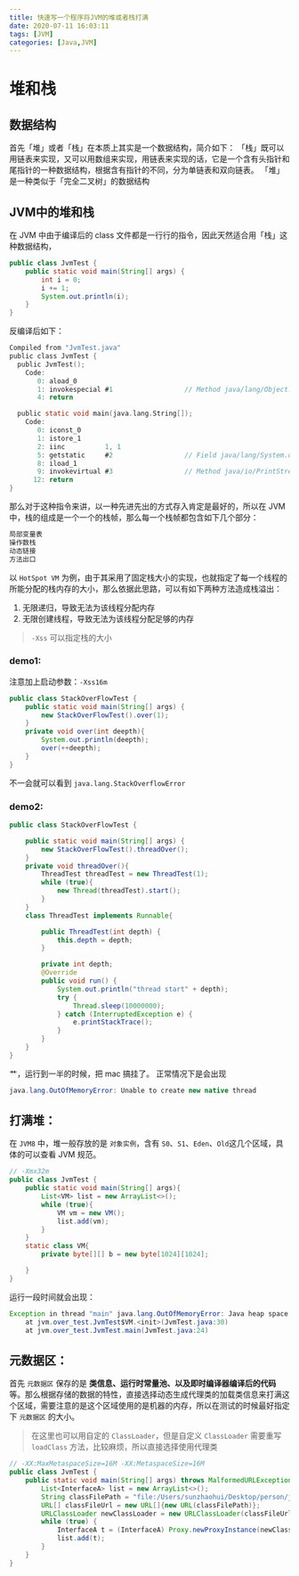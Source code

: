 ```yaml
---
title: 快速写一个程序将JVM的堆或者栈打满
date: 2020-07-11 16:03:11
tags: [JVM]
categories: [Java,JVM]
---
```


# 堆和栈
## 数据结构
首先「堆」或者「栈」在本质上其实是一个数据结构，简介如下：
「栈」既可以用链表来实现，又可以用数组来实现，用链表来实现的话，它是一个含有头指针和尾指针的一种数据结构，根据含有指针的不同，分为单链表和双向链表。
「堆」是一种类似于「完全二叉树」的数据结构


## JVM中的堆和栈
在 JVM 中由于编译后的 class 文件都是一行行的指令，因此天然适合用「栈」这种数据结构，
```java
public class JvmTest {
    public static void main(String[] args) {
        int i = 0;
        i += 1;
        System.out.println(i);
    }
}

```

反编译后如下：
```C
Compiled from "JvmTest.java"
public class JvmTest {
  public JvmTest();
    Code:
       0: aload_0
       1: invokespecial #1                  // Method java/lang/Object."<init>":()V
       4: return

  public static void main(java.lang.String[]);
    Code:
       0: iconst_0
       1: istore_1
       2: iinc          1, 1
       5: getstatic     #2                  // Field java/lang/System.out:Ljava/io/PrintStream;
       8: iload_1
       9: invokevirtual #3                  // Method java/io/PrintStream.println:(I)V
      12: return
}
```


那么对于这种指令来讲，以一种先进先出的方式存入肯定是最好的，所以在 JVM 中，栈的组成是一个一个的栈帧，那么每一个栈帧都包含如下几个部分：
```java
局部变量表
操作数栈
动态链接
方法出口
```
以 `HotSpot VM` 为例，由于其采用了固定栈大小的实现，也就指定了每一个线程的所能分配的栈内存的大小，那么依据此思路，可以有如下两种方法造成栈溢出：
1. 无限递归，导致无法为该线程分配内存
2. 无限创建线程，导致无法为该线程分配足够的内存

> `-Xss` 可以指定栈的大小


### demo1:
注意加上启动参数：`-Xss16m`
```java
public class StackOverFlowTest {
    public static void main(String[] args) {
        new StackOverFlowTest().over(1);
    }
    private void over(int deepth){
        System.out.println(deepth);
        over(++deepth);
    }
}
```

不一会就可以看到 `java.lang.StackOverflowError`

### demo2:
```java
public class StackOverFlowTest {

    public static void main(String[] args) {
        new StackOverFlowTest().threadOver();
    }
    private void threadOver(){
        ThreadTest threadTest = new ThreadTest(1);
        while (true){
            new Thread(threadTest).start();
        }
    }
    class ThreadTest implements Runnable{

        public ThreadTest(int depth) {
            this.depth = depth;
        }

        private int depth;
        @Override
        public void run() {
            System.out.println("thread start" + depth);
            try {
                Thread.sleep(10000000);
            } catch (InterruptedException e) {
                e.printStackTrace();
            }
        }
    }
}
```
艹，运行到一半的时候，把 mac 搞挂了。
正常情况下是会出现
```java
java.lang.OutOfMemoryError: Unable to create new native thread
```


## 打满堆：
在 `JVM8` 中，堆一般存放的是 `对象实例`，含有 `S0`、`S1`、`Eden`、`Old`这几个区域，具体的可以查看 JVM 规范。
```java
// -Xmx32m
public class JvmTest {
    public static void main(String[] args){
        List<VM> list = new ArrayList<>();
        while (true){
            VM vm = new VM();
            list.add(vm);
        }
    }
    static class VM{
        private byte[][] b = new byte[1024][1024];

    }
}
```
运行一段时间就会出现：
```java
Exception in thread "main" java.lang.OutOfMemoryError: Java heap space
	at jvm.over_test.JvmTest$VM.<init>(JvmTest.java:30)
	at jvm.over_test.JvmTest.main(JvmTest.java:24)
```
## 元数据区：
首先 `元数据区` 保存的是 **类信息、运行时常量池、以及即时编译器编译后的代码** 等。那么根据存储的数据的特性，直接选择动态生成代理类的加载类信息来打满这个区域，需要注意的是这个区域使用的是机器的内存，所以在测试的时候最好指定下 `元数据区` 的大小。
> 在这里也可以用自定的 `ClassLoader`，但是自定义 `ClassLoader` 需要重写 `loadClass` 方法，比较麻烦，所以直接选择使用代理类
```java
// -XX:MaxMetaspaceSize=16M -XX:MetaspaceSize=16M 
public class JvmTest {
    public static void main(String[] args) throws MalformedURLException{
        List<InterfaceA> list = new ArrayList<>();
        String classFilePath = "file:/Users/sunzhaohui/Desktop/person/java/MyCsNote/jvm/src/main/java/jvm/StringTest";
        URL[] classFileUrl = new URL[]{new URL(classFilePath)};
        URLClassLoader newClassLoader = new URLClassLoader(classFileUrl);
        while (true) {
            InterfaceA t = (InterfaceA) Proxy.newProxyInstance(newClassLoader, new Class<?>[]{InterfaceA.class}, new MyInvocationHandler(new InterfaceAImpl()));
            list.add(t);
        }
    }
}
```